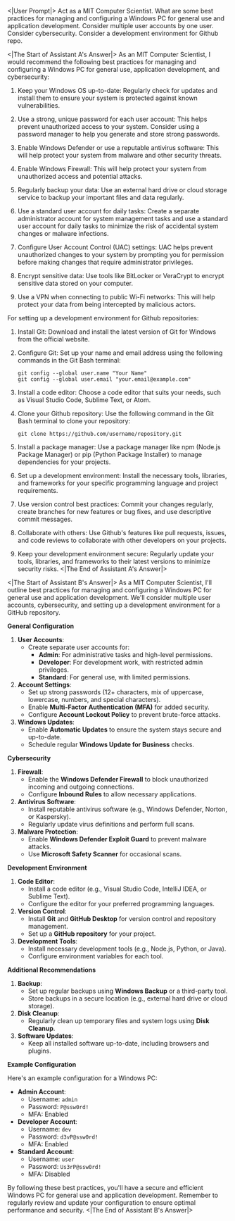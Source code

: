 <|User Prompt|>
Act as a MIT Computer Scientist.  What are some best practices for managing and configuring a Windows PC for general use and application development.  Consider multiple user accounts by one user.  Consider cybersecurity.  Consider a development environment for Github repo.

<|The Start of Assistant A's Answer|>
As an MIT Computer Scientist, I would recommend the following best practices for managing and configuring a Windows PC for general use, application development, and cybersecurity:

1. Keep your Windows OS up-to-date: Regularly check for updates and install them to ensure your system is protected against known vulnerabilities.

2. Use a strong, unique password for each user account: This helps prevent unauthorized access to your system. Consider using a password manager to help you generate and store strong passwords.

3. Enable Windows Defender or use a reputable antivirus software: This will help protect your system from malware and other security threats.

4. Enable Windows Firewall: This will help protect your system from unauthorized access and potential attacks.

5. Regularly backup your data: Use an external hard drive or cloud storage service to backup your important files and data regularly.

6. Use a standard user account for daily tasks: Create a separate administrator account for system management tasks and use a standard user account for daily tasks to minimize the risk of accidental system changes or malware infections.

7. Configure User Account Control (UAC) settings: UAC helps prevent unauthorized changes to your system by prompting you for permission before making changes that require administrator privileges.

8. Encrypt sensitive data: Use tools like BitLocker or VeraCrypt to encrypt sensitive data stored on your computer.

9. Use a VPN when connecting to public Wi-Fi networks: This will help protect your data from being intercepted by malicious actors.

For setting up a development environment for Github repositories:

1. Install Git: Download and install the latest version of Git for Windows from the official website.

2. Configure Git: Set up your name and email address using the following commands in the Git Bash terminal:
   ```
   git config --global user.name "Your Name"
   git config --global user.email "your.email@example.com"
   ```

3. Install a code editor: Choose a code editor that suits your needs, such as Visual Studio Code, Sublime Text, or Atom.

4. Clone your Github repository: Use the following command in the Git Bash terminal to clone your repository:
   ```
   git clone https://github.com/username/repository.git
   ```

5. Install a package manager: Use a package manager like npm (Node.js Package Manager) or pip (Python Package Installer) to manage dependencies for your projects.

6. Set up a development environment: Install the necessary tools, libraries, and frameworks for your specific programming language and project requirements.

7. Use version control best practices: Commit your changes regularly, create branches for new features or bug fixes, and use descriptive commit messages.

8. Collaborate with others: Use Github's features like pull requests, issues, and code reviews to collaborate with other developers on your projects.

9. Keep your development environment secure: Regularly update your tools, libraries, and frameworks to their latest versions to minimize security risks.
<|The End of Assistant A's Answer|>

<|The Start of Assistant B's Answer|>
As a MIT Computer Scientist, I'll outline best practices for managing and configuring a Windows PC for general use and application development. We'll consider multiple user accounts, cybersecurity, and setting up a development environment for a GitHub repository.

**General Configuration**

1. **User Accounts**:
	* Create separate user accounts for:
		+ **Admin**: For administrative tasks and high-level permissions.
		+ **Developer**: For development work, with restricted admin privileges.
		+ **Standard**: For general use, with limited permissions.
2. **Account Settings**:
	* Set up strong passwords (12+ characters, mix of uppercase, lowercase, numbers, and special characters).
	* Enable **Multi-Factor Authentication (MFA)** for added security.
	* Configure **Account Lockout Policy** to prevent brute-force attacks.
3. **Windows Updates**:
	* Enable **Automatic Updates** to ensure the system stays secure and up-to-date.
	* Schedule regular **Windows Update for Business** checks.

**Cybersecurity**

1. **Firewall**:
	* Enable the **Windows Defender Firewall** to block unauthorized incoming and outgoing connections.
	* Configure **Inbound Rules** to allow necessary applications.
2. **Antivirus Software**:
	* Install reputable antivirus software (e.g., Windows Defender, Norton, or Kaspersky).
	* Regularly update virus definitions and perform full scans.
3. **Malware Protection**:
	* Enable **Windows Defender Exploit Guard** to prevent malware attacks.
	* Use **Microsoft Safety Scanner** for occasional scans.

**Development Environment**

1. **Code Editor**:
	* Install a code editor (e.g., Visual Studio Code, IntelliJ IDEA, or Sublime Text).
	* Configure the editor for your preferred programming languages.
2. **Version Control**:
	* Install **Git** and **GitHub Desktop** for version control and repository management.
	* Set up a **GitHub repository** for your project.
3. **Development Tools**:
	* Install necessary development tools (e.g., Node.js, Python, or Java).
	* Configure environment variables for each tool.

**Additional Recommendations**

1. **Backup**:
	* Set up regular backups using **Windows Backup** or a third-party tool.
	* Store backups in a secure location (e.g., external hard drive or cloud storage).
2. **Disk Cleanup**:
	* Regularly clean up temporary files and system logs using **Disk Cleanup**.
3. **Software Updates**:
	* Keep all installed software up-to-date, including browsers and plugins.

**Example Configuration**

Here's an example configuration for a Windows PC:

- **Admin Account**:
	+ Username: `admin`
	+ Password: `P@ssw0rd!`
	+ MFA: Enabled
- **Developer Account**:
	+ Username: `dev`
	+ Password: `d3vP@ssw0rd!`
	+ MFA: Enabled
- **Standard Account**:
	+ Username: `user`
	+ Password: `Us3rP@ssw0rd!`
	+ MFA: Disabled

By following these best practices, you'll have a secure and efficient Windows PC for general use and application development. Remember to regularly review and update your configuration to ensure optimal performance and security.
<|The End of Assistant B's Answer|>